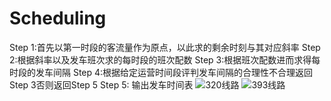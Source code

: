 # Scheduling
Step 1:首先以第一时段的客流量作为原点，以此求的剩余时刻与其对应斜率
Step 2:根据斜率以及发车班次求的每时段的班次配数
Step 3:根据班次配数进而求得每时段的发车间隔
Step 4:根据给定运营时间段评判发车间隔的合理性不合理返回Step 3否则返回Step 5
Step 5: 输出发车时间表
![320线路](https://user-images.githubusercontent.com/18719360/131455014-2790beea-a086-4204-9d1d-3fdb0ab1a390.png)
![393线路](https://user-images.githubusercontent.com/18719360/131455019-8407e410-73c8-4b9f-84f3-f957c235f269.png)
